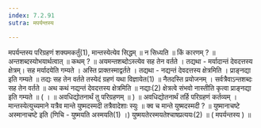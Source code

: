 ```yaml
---
index: 7.2.91
sutra: मपर्यन्तस्य

---
```

मपर्यन्तस्य परिग्रहणं शक्यमकर्तुं(1), मान्तस्येत्येव सिद्धम् ॥ न सिध्यति ॥ किं कारणम् ? ॥ अन्तशब्दस्योभयार्थत्वात् ॥ कथम् ? ॥ अयमन्तशब्दोऽस्त्येव सह तेन वर्तते । तद्यथा - मर्यादान्तं देवदत्तस्य क्षेत्रम्। सह मर्यादयेति गम्यते । अस्ति प्राक्तस्माद्वर्तते । तद्यथा - नद्यन्तं देवदत्तस्य क्षेत्रमिति । प्राङ्नद्या इति गम्यते ॥ तद्यः सह तेन वर्तते तस्येदं ग्रहणं यथा विज्ञायेत(1) ॥ नैतदस्ति प्रयोजनम् । सर्वत्रैवाऽन्तशब्दः सह तेन वर्तते ॥ अथ कथं नद्यन्तं देवदत्तस्य क्षेत्रमिति ॥ नद्याः(2) क्षेत्रत्वे संभवो नास्तीति कृत्वा प्राङ्नद्या इति गम्यते ॥ ( । ॥ अवधिद्योतनार्थं तु परिग्रहणम् ॥ ) ॥ अवधिद्योतनार्थं तर्हि परिग्रहणं कर्तव्यम् । मान्तस्येत्युच्यमाने यत्रैव मान्ते युष्मदस्मदी तत्रैवादेशाः स्युः ॥ क्व च मान्ते युष्मदस्मदी ? ॥ युष्मानाचष्टे अस्मानाचष्टे इति (णिचि - युष्मयति अस्मयति(1) ।) युष्मयतेरस्मयतेश्चाषप्रत्ययः(2) ॥ ( मपर्यन्तस्य ) ॥